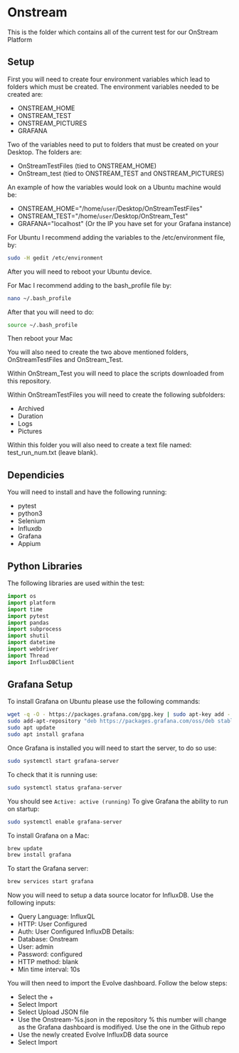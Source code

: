# Onstream
This is the folder which contains all of the current test for our OnStream Platform

## Setup
First you will need to create four environment variables which lead to folders which must be created. The environment variables needed to be created are:
*  ONSTREAM_HOME
*  ONSTREAM_TEST
*  ONSTREAM_PICTURES
*  GRAFANA

Two of the variables need to put to folders that must be created on your Desktop. The folders are:
*  OnStreamTestFiles (tied to ONSTREAM_HOME)
*  OnStream_test (tied to ONSTREAM_TEST and ONSTREAM_PICTURES)

An example of how the variables would look on a Ubuntu machine would be:
*  ONSTREAM_HOME="/home/`user`/Desktop/OnStreamTestFiles"
*  ONSTREAM_TEST="/home/`user`/Desktop/OnStream_Test"
*  GRAFANA="localhost" (Or the IP you have set for your Grafana instance)

For Ubuntu I recommend adding the variables to the /etc/environment file, by:
```bash
sudo -H gedit /etc/environment
```
After you will need to reboot your Ubuntu device.

For Mac I recommend adding to the bash_profile file by:
```bash
nano ~/.bash_profile
```
After that you will need to do:
```bash
source ~/.bash_profile
```
Then reboot your Mac

You will also need to create the two above mentioned folders, OnStreamTestFiles and OnStream_Test.

Within OnStream_Test you will need to place the scripts downloaded from this repository.

Within OnStreamTestFiles you will need to create the following subfolders:
*  Archived
*  Duration
*  Logs
*  Pictures

Within this folder you will also need to create a text file named: test_run_num.txt (leave blank).

## Dependicies
You will need to install and have the following running:
*  pytest
*  python3
*  Selenium
*  Influxdb
*  Grafana
*  Appium

## Python Libraries
The following libraries are used within the test:
```python
import os
import platform
import time
import pytest
import pandas
import subprocess
import shutil
import datetime
import webdriver
import Thread
import InfluxDBClient
```

## Grafana Setup
To install Grafana on Ubuntu please use the following commands:
```bash
wget -q -O - https://packages.grafana.com/gpg.key | sudo apt-key add -
sudo add-apt-repository "deb https://packages.grafana.com/oss/deb stable main"
sudo apt update
sudo apt install grafana
```
Once Grafana is installed you will need to start the server, to do so use:
```bash
sudo systemctl start grafana-server
```
To check that it is running use:
```bash
sudo systemctl status grafana-server
```
You should see `Active: active (running)`
To give Grafana the ability to run on startup:
```bash
sudo systemctl enable grafana-server
```
To install Grafana on a Mac:
```bash
brew update
brew install grafana
```
To start the Grafana server:
```bash
brew services start grafana
```

Now you will need to setup a data source locator for InfluxDB. Use the following inputs:
*  Query Language: InfluxQL
*  HTTP: User Configured
*  Auth: User Configured
InfluxDB Details:
*  Database: Onstream
*  User: admin
*  Password: configured
*  HTTP method: blank
*  Min time interval: 10s

You will then need to import the Evolve dashboard. Follow the below steps:
*  Select the +
*  Select Import
*  Select Upload JSON file
*  Use the Onstream-%s.json in the repository % this number will change as the Grafana dashboard is modifiyed. Use the one in the Github repo
*  Use the newly created Evolve InfluxDB data source
* Select Import
